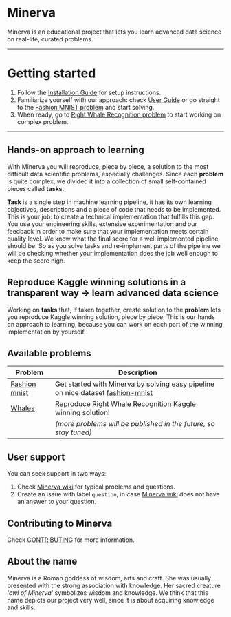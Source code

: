 # Minerva
Minerva is an educational project that lets you learn advanced data science on real-life, curated problems.

---

# Getting started
1. Follow the [Installation Guide](https://github.com/neptune-ml/minerva/wiki/Installation-Guide 'Minerva Wiki -> installation guide') for setup instructions.
2. Familiarize yourself with our approach: check [User Guide](https://github.com/neptune-ml/minerva/wiki/User-Guide 'Minerva Wiki -> User Guide') or go straight to the [Fashion MNIST problem](resources/fashion_mnist/tasks/hello-fashion_mnist.ipynb 'Fashion MNIST -> Welcome notebook') and start solving.
3. When ready, go to [Right Whale Recognition problem](resources/whales/tasks/hello-whales.ipynb 'Right Whale Recognition -> Welcome notebook') to start working on complex problem.

---

## Hands-on approach to learning
With Minerva you will reproduce, piece by piece, a solution to the most difficult data scientific problems, especially challenges. Since each **problem** is quite complex, we divided it into a collection of small self-contained pieces called **tasks**.

**Task** is a single step in machine learning pipeline, it has its own learning objectives, descriptions and a piece of code that needs to be implemented. This is your job: to create a technical implementation that fulfills this gap. You use your engineering skills, extensive experimentation and our feedback in order to make sure that your implementation meets certain quality level. We know what the final score for a well implemented pipeline should be. So as you solve tasks and re-implement parts of the pipeline we will be checking whether your implementation does the job well enough to keep the score high.

## Reproduce Kaggle winning solutions in a transparent way &rarr; learn advanced data science
Working on **tasks** that, if taken together, create solution to the **problem** lets you reproduce Kaggle winning solution, piece by piece. This is our hands on approach to learning, because you can work on each part of the winning implementation by yourself.

## Available problems

| Problem        | Description   |
| -------------- | ------------- |
| [Fashion mnist](https://github.com/neptune-ml/minerva/blob/master/resources/fashion_mnist/tasks/hello-fashion_mnist.ipynb)  | Get started with Minerva by solving easy pipeline on nice dataset [fashion-mnist](https://github.com/zalandoresearch/fashion-mnist 'Fashion-MNIST dataset') |
| [Whales](https://github.com/neptune-ml/minerva/blob/master/resources/whales/tasks/hello-whales.ipynb)         | Reproduce [Right Whale Recognition](https://www.kaggle.com/c/noaa-right-whale-recognition 'Right Whale Recognition') Kaggle winning solution! |
| | *(more problems will be published in the future, so stay tuned)* |

## User support
You can seek support in two ways:

1. Check [Minerva wiki](https://github.com/neptune-ml/minerva/wiki 'Minerva wiki') for typical problems and questions.
2. Create an issue with label `question`, in case [Minerva wiki](https://github.com/neptune-ml/minerva/wiki 'Minerva wiki') does not have an answer to your question.

## Contributing to Minerva
Check [CONTRIBUTING](CONTRIBUTING.md) for more information.

## About the name
Minerva is a Roman goddess of wisdom, arts and craft. She was usually presented with the strong association with knowledge. Her sacred creature *'owl of Minerva'* symbolizes wisdom and knowledge. We think that this name depicts our project very well, since it is about acquiring knowledge and skills.
